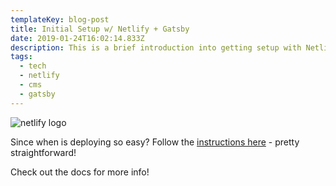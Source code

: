 ```yaml
---
templateKey: blog-post
title: Initial Setup w/ Netlify + Gatsby
date: 2019-01-24T16:02:14.833Z
description: This is a brief introduction into getting setup with Netlify CMS + Gatsby.
tags:
  - tech
  - netlify
  - cms
  - gatsby
---
```

![netlify logo](/img/netlify-logo.jpg)

Since when is deploying so easy? Follow the [instructions here](https://www.netlifycms.org/docs/start-with-a-template/) - pretty straightforward!

Check out the docs for more info!
